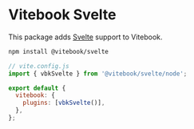 # Vitebook Svelte

This package adds [Svelte](https://svelte.dev) support to Vitebook.

```bash
npm install @vitebook/svelte
```

```js
// vite.config.js
import { vbkSvelte } from '@vitebook/svelte/node';

export default {
  vitebook: {
    plugins: [vbkSvelte()],
  },
};
```
